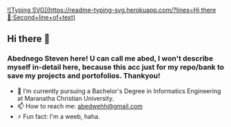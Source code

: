 [![Typing SVG](https://readme-typing-svg.herokuapp.com/?lines=Hi there 👋;Second+line+of+text)](https://git.io/typing-svg)

## Hi there 👋
### Abednego Steven here! U can call me abed, I won't describe myself in-detail here, because this acc just for my repo/bank to save my projects and portofolios. Thankyou!


- 🔭 I’m currently pursuing a Bachelor's Degree in Informatics Engineering at Maranatha Christian University.
- 📫 How to reach me: abedwehh@gmail.com
- ⚡ Fun fact: I'm a weeb, haha.

